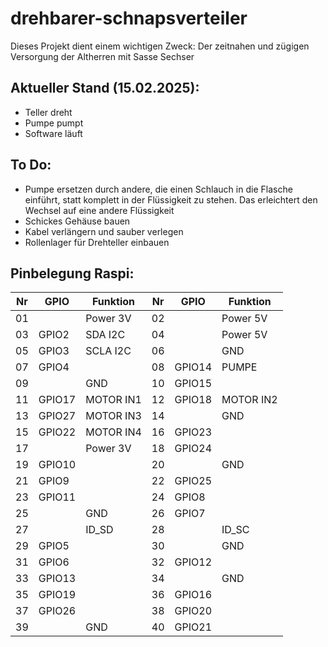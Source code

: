 # drehbarer-schnapsverteiler
Dieses Projekt dient einem wichtigen Zweck: Der zeitnahen und zügigen Versorgung der Altherren mit Sasse Sechser

## Aktueller Stand (15.02.2025):
- Teller dreht
- Pumpe pumpt
- Software läuft

## To Do:
- Pumpe ersetzen durch andere, die einen Schlauch in die Flasche einführt, statt komplett in der Flüssigkeit zu stehen. Das erleichtert den Wechsel auf eine andere Flüssigkeit
- Schickes Gehäuse bauen
- Kabel verlängern und sauber verlegen
- Rollenlager für Drehteller einbauen

## Pinbelegung Raspi:
Nr|GPIO|Funktion|Nr|GPIO|Funktion
|-----|-----|-----|-----|-----|-----|
|01||Power 3V|02||Power 5V|
|03|GPIO2|SDA I2C|04||Power 5V|
|05|GPIO3|SCLA I2C|06||GND|
|07|GPIO4||08|GPIO14|PUMPE|
|09||GND|10|GPIO15||
|11|GPIO17|MOTOR IN1|12|GPIO18|MOTOR IN2|
|13|GPIO27|MOTOR IN3|14||GND|
|15|GPIO22|MOTOR IN4|16|GPIO23||
|17||Power 3V|18|GPIO24||
|19|GPIO10||20||GND|
|21|GPIO9||22|GPIO25||
|23|GPIO11||24|GPIO8||
|25||GND|26|GPIO7||
|27||ID_SD|28||ID_SC|
|29|GPIO5||30||GND|
|31|GPIO6||32|GPIO12||
|33|GPIO13||34||GND|
|35|GPIO19||36|GPIO16||
|37|GPIO26||38|GPIO20||
|39||GND|40|GPIO21||

